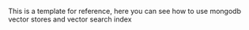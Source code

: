 This is a template for reference, here you can see how to use mongodb vector stores and vector search index
